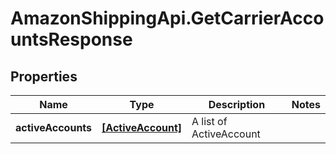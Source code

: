 # AmazonShippingApi.GetCarrierAccountsResponse

## Properties

Name | Type | Description | Notes
------------ | ------------- | ------------- | -------------
**activeAccounts** | [**[ActiveAccount]**](ActiveAccount.md) | A list of ActiveAccount | 


